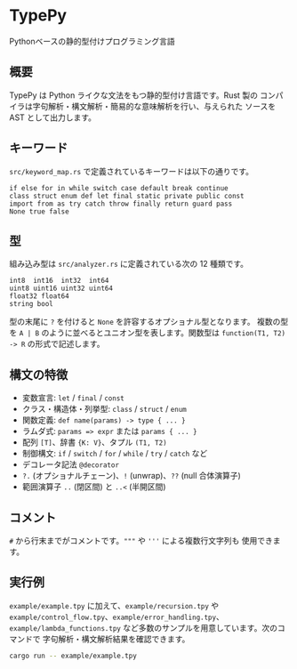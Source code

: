 # TypePy
Pythonベースの静的型付けプログラミング言語

## 概要
TypePy は Python ライクな文法をもつ静的型付け言語です。Rust 製の
コンパイラは字句解析・構文解析・簡易的な意味解析を行い、与えられた
ソースを AST として出力します。

## キーワード
`src/keyword_map.rs` で定義されているキーワードは以下の通りです。

```
if else for in while switch case default break continue
class struct enum def let final static private public const
import from as try catch throw finally return guard pass
None true false
```

## 型
組み込み型は `src/analyzer.rs` に定義されている次の 12 種類です。

```
int8  int16  int32  int64
uint8 uint16 uint32 uint64
float32 float64
string bool
```

型の末尾に `?` を付けると `None` を許容するオプショナル型となります。
複数の型を `A | B` のように並べるとユニオン型を表します。関数型は
`function(T1, T2) -> R` の形式で記述します。

## 構文の特徴
- 変数宣言: `let` / `final` / `const`
- クラス・構造体・列挙型: `class` / `struct` / `enum`
- 関数定義: `def name(params) -> type { ... }`
- ラムダ式: `params => expr` または `params { ... }`
- 配列 `[T]`、辞書 `{K: V}`、タプル `(T1, T2)`
- 制御構文: `if` / `switch` / `for` / `while` / `try` / `catch` など
- デコレータ記法 `@decorator`
- `?.` (オプショナルチェーン)、`!` (unwrap)、`??` (null 合体演算子)
- 範囲演算子 `..` (閉区間) と `..<` (半開区間)

## コメント
`#` から行末までがコメントです。`"""` や `'''` による複数行文字列も
使用できます。

## 実行例
`example/example.tpy` に加えて、`example/recursion.tpy` や
`example/control_flow.tpy`、`example/error_handling.tpy`、
`example/lambda_functions.tpy` など多数のサンプルを用意しています。次のコマンドで
字句解析・構文解析結果を確認できます。

```bash
cargo run -- example/example.tpy
```
